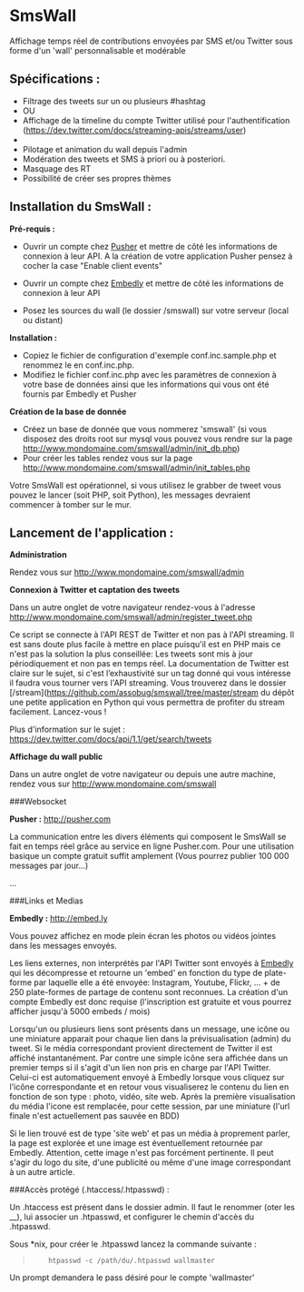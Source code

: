 SmsWall
=======

Affichage temps réel de contributions envoyées par SMS et/ou Twitter sous forme d'un 'wall' personnalisable et modérable

Spécifications :
----------------

-   Filtrage des tweets sur un ou plusieurs #hashtag
-   OU
-	Affichage de la timeline du compte Twitter utilisé pour l'authentification (https://dev.twitter.com/docs/streaming-apis/streams/user)
-
-   Pilotage et animation du wall depuis l'admin
-   Modération des tweets et SMS à priori ou à posteriori.
-   Masquage des RT
-   Possibilité de créer ses propres thèmes


Installation du SmsWall :
-------------------------

__Pré-requis :__

- Ouvrir un compte chez [Pusher](http://pusher.com) et mettre de côté les informations de connexion à leur API. A la création de votre application Pusher pensez à cocher la case "Enable client events"

- Ouvrir un compte chez [Embedly](http://embed.ly) et mettre de côté les informations de connexion à leur API

- Posez les sources du wall (le dossier /smswall) sur votre serveur (local ou distant)

__Installation :__


- Copiez le fichier de configuration d'exemple conf.inc.sample.php et renommez le en conf.inc.php.
- Modifiez le fichier conf.inc.php avec les paramètres de connexion à votre base de données ainsi que les informations qui vous ont été fournis par Embedly et Pusher

__Création de la base de donnée__

- Créez un base de donnée que vous nommerez 'smswall' (si vous disposez des droits root sur mysql vous pouvez vous rendre sur la page http://www.mondomaine.com/smswall/admin/init_db.php)
- Pour créer les tables rendez vous sur la page http://www.mondomaine.com/smswall/admin/init_tables.php

Votre SmsWall est opérationnel, si vous utilisez le grabber de tweet vous pouvez le lancer (soit PHP, soit Python), les messages devraient commencer à tomber sur le mur.


Lancement de l'application :
----------------------------


__Administration__

Rendez vous sur http://www.mondomaine.com/smswall/admin

__Connexion à Twitter et captation des tweets__

Dans un autre onglet de votre navigateur rendez-vous à l'adresse http://www.mondomaine.com/smswall/admin/register_tweet.php

Ce script se connecte à l'API REST de Twitter et non pas à l'API streaming. Il est sans doute plus facile à mettre en place puisqu'il est en PHP mais ce n'est pas la solution la plus conseillée: Les tweets sont mis à jour périodiquement et non pas en temps réel. La documentation de Twitter est claire sur le sujet, si c'est l’exhaustivité sur un tag donné qui vous intéresse il faudra vous tourner vers l'API streaming. Vous trouverez dans le dossier [/stream](https://github.com/assobug/smswall/tree/master/stream du dépôt une petite application en Python qui vous permettra de profiter du stream facilement. Lancez-vous !

Plus d'information sur le sujet : https://dev.twitter.com/docs/api/1.1/get/search/tweets

__Affichage du wall public__

Dans un autre onglet de votre navigateur ou depuis une autre machine, rendez vous sur http://www.mondomaine.com/smswall


###Websocket

__Pusher :__ <http://pusher.com>

La communication entre les divers éléments qui composent le SmsWall se fait en temps réel grâce au service en ligne Pusher.com. Pour une utilisation basique un compte gratuit suffit amplement (Vous pourrez publier 100 000 messages par jour...)

...


###Links et Medias

__Embedly :__ <http://embed.ly>

Vous pouvez affichez en mode plein écran les photos ou vidéos jointes dans les messages envoyés.

Les liens externes, non interprétés par l'API Twitter sont envoyés à [Embedly](http://embed.ly) qui les décompresse et retourne un 'embed' en fonction du type de plate-forme par laquelle elle a été envoyée: Instagram, Youtube, Flickr, ... + de 250 plate-formes de partage de contenu sont reconnues. La création d'un compte Embedly est donc requise (l'inscription est gratuite et vous pourrez afficher jusqu'à 5000 embeds / mois)

Lorsqu'un ou plusieurs liens sont présents dans un message, une icône ou une miniature apparait pour chaque lien dans la prévisualisation (admin) du tweet. Si le média correspondant provient directement de Twitter il est affiché instantanément. Par contre une simple icône sera affichée dans un premier temps si il s'agit d'un lien non pris en charge par l'API Twitter. Celui-ci est automatiquement envoyé à Embedly lorsque vous cliquez sur l'icône correspondante et en retour vous visualiserez le contenu du lien en fonction de son type : photo, vidéo, site web. Après la première visualisation du média l'icone est remplacée, pour cette session, par une miniature (l'url finale n'est actuellement pas sauvée en BDD)

Si le lien trouvé est de type 'site web' et pas un média à proprement parler, la page est explorée et une image est éventuellement retournée par Embedly. Attention, cette image n'est pas forcément pertinente. Il peut s'agir du logo du site, d'une publicité ou même d'une image correspondant à un autre article.


###Accès protégé (.htaccess/.htpasswd) :

Un .htaccess est présent dans le dossier admin. Il faut le renommer (oter les __), lui associer un .htpasswd, et configurer le chemin d'accès du .htpasswd.

Sous *nix, pour créer le .htpasswd lancez la commande suivante :

>         htpasswd -c /path/du/.htpasswd wallmaster

Un prompt demandera le pass désiré pour le compte 'wallmaster'


